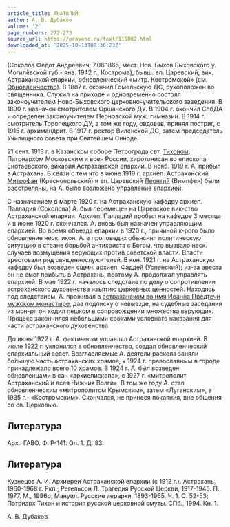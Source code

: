```yaml
---
article_title: АНАТОЛИЙ
author: А. В. Дубаков
volume: '2'
page_numbers: 272-273
source_url: https://pravenc.ru/text/115002.html
downloaded_at: '2025-10-13T08:36:23Z'
---
```


(Соколов Федот Андреевич; 7.06.1865, мест. Нов. Быхов Быховского у. Могилёвской губ.- янв. 1942 г., Кострома), бывш. еп. Царевский, вик. Астраханской епархии, обновленческий «митр. Костромской» (см. [Обновленчество](https://pravenc.ru/text/Обновленчество.html)). В 1887 г. окончил Гомельскую ДС, рукоположен во священника. Служил на приходе и одновременно состоял законоучителем Ново-Быховского церковно-учительского заведения. В 1890 г. назначен смотрителем Оршанского ДУ. В 1904 г. окончил СпбДА и определен законоучителем Перновской муж. гимназии. В 1914 г. смотритель Торопецкого ДУ, в том же году, овдовев, принял постриг, с 1915 г. архимандрит. В 1917 г. ректор Виленской ДС, затем председатель Училищного совета при Святейшем Синоде.

21 сент. 1919 г. в Казанском соборе Петрограда свт. [Тихоном](https://pravenc.ru/text/Тихон.html), Патриархом Московским и всея России, хиротонисан во епископа Енотаевского, викария Астраханской епархии. В нояб. 1919 г. А. прибыл в Астрахань. В связи с тем что в июне 1919 г. архиеп. Астраханский [Митрофан](https://pravenc.ru/text/Митрофан.html) (Краснопольский) и еп. Царевский [Леонтий](https://pravenc.ru/text/Леонтий.html) (Вимпфен) были расстреляны, на А. было возложено управление епархией.

С назначением в марте 1920 г. на Астраханскую кафедру архиеп. Палладия (Соколова) А. был перемещен на Царевское вик-ство Астраханской епархии. Архиеп. Палладий пробыл на кафедре 3 месяца и в июне 1920 г. скончался. А. вновь был назначен управляющим епархией. Во время объезда епархии в 1920 г., причиной к-рого было обновление неск. икон, А. в проповедях объяснял политическую ситуацию в стране борьбой антихриста с Богом, что вызвало неск. случаев возмущения верующих против советской власти. Власти арестовали ряд священнослужителей. В кон. 1921 г. на Астраханскую кафедру был возведен сщмч. архиеп. [Фаддей](https://pravenc.ru/text/Фаддей.html) (Успенский); из-за ареста он не смог прибыть в Астрахань, поэтому А. продолжал управлять епархией. В мае 1922 г. началось следствие по делу о сопротивлении астраханского духовенства [изъятию церковных ценностей](<https://pravenc.ru/text/ИЗЪЯТИЕ ЦЕРКОВНЫХ ЦЕННОСТЕЙ.html>). Находясь под следствием, А. проживал в [астраханском во имя Иоанна Предтечи мужском монастыре](<https://pravenc.ru/text/астраханском во имя Иоанна Предтечи мужском монастыре.html>), дав подписку о невыезде, на судебные заседания из мон-ря он ходил пешком в сопровождении множества верующих. Процесс закончился небольшими сроками условного наказания для части астраханского духовенства.

До июня 1922 г. А. фактически управлял Астраханской епархией. В июле 1922 г. уклонился в обновленчество, создал обновленческий епархиальный совет. Возглавляемые А. деятели раскола заняли бо́льшую часть астраханских храмов, к 1924 г. православным в городе принадлежало всего 10 храмов. В 1924 г. А. был возведен обновленцами в сан «архиепископа», с 1927 г. «митрополит Астраханский и всея Нижния Волги». В том же году А. стал обновленческим «митрополитом Крымским», затем «Луганским», в 1935 г.- «Костромским». Скончался, не принеся покаяния, вне общения со св. Церковью.

## Литература

Арх.: ГАВО. Ф. Р-141. Оп. 1. Д. 83.

## Литература

Кузнецов А. И. Архиереи Астраханской епархии (с 1912 г.). Астрахань, 1960-1968 г. Ркп.; Регельсон Л. Трагедия Русской Церкви, 1917-1945. П., 1977. М., 1996р; Мануил. Русские иерархи, 1893-1965. Ч. 1. С. 52-53; Патриарх Тихон и история русской церковной смуты. СПб., 1994. Кн. 1.

А. В. Дубаков
